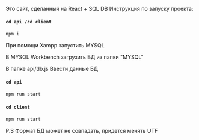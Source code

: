 Это сайт, сделанный на React + SQL DB
Инструкция по запуску проекта:

#### `cd api /cd client`
```bash
npm i 
```
При помощи Xampp запустить MYSQL 

В MYSQL Workbench загрузить БД из папки "MYSQL"

В папке api/db.js Ввести данные БД

#### `cd api`
```bash
npm run start
```

#### `cd client`
```bash
npm run start
```

P.S Формат БД может не совпадать, придется менять UTF


